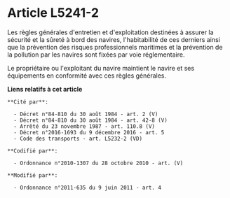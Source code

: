 # Article L5241-2

Les règles générales d'entretien et d'exploitation destinées à assurer la sécurité et la sûreté à bord des navires,
l'habitabilité de ces derniers ainsi que la prévention des risques professionnels maritimes et la prévention de la pollution
par les navires sont fixées par voie réglementaire.

Le propriétaire ou l'exploitant du navire maintient le navire et ses équipements en conformité avec ces règles générales.

**Liens relatifs à cet article**

	**Cité par**:

	  - Décret n°84-810 du 30 août 1984 - art. 2 (V)
	  - Décret n°84-810 du 30 août 1984 - art. 42-8 (V)
	  - Arrêté du 23 novembre 1987 - art. 110.8 (V)
	  - Décret n°2016-1693 du 9 décembre 2016 - art. 5
	  - Code des transports - art. L5232-2 (VD)

	**Codifié par**:

	  - Ordonnance n°2010-1307 du 28 octobre 2010 - art. (V)

	**Modifié par**:

	  - Ordonnance n°2011-635 du 9 juin 2011 - art. 4
